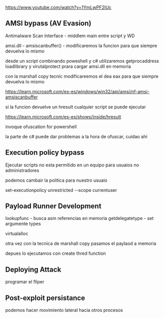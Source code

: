 https://www.youtube.com/watch?v=1YmLwPF2lUc

## AMSI bypass (AV Evasion)

Antimalware Scan Interface - middlem main entre script y WD

amsi.dll - amsiscanbuffer() - modificaremos la funcion para que siempre devuelva lo mismo

desde un script combinando poweshell y c# utilizaremos getprocaddress loadlibrary y virutalprotect prara cargar amsi.dll en memoria

con la marshall copy tecnic modificareemos el dea eax para que siempre devuelva lo mismo

https://learn.microsoft.com/es-es/windows/win32/api/amsi/nf-amsi-amsiscanbuffer

si la funcion devuelve un hresult cualquier script se puede ejecutar

https://learn.microsoft.com/es-es/shows/inside/hresult

invoque ofuscation for powershell

la parte de c# puede dar problemas a la hora de ofuscar, cuidao ahi

## Execution policy bypass

Ejecutar scripts no esta permitido en un equipo para usuaios no administradores

podemos cambair la politica para nuestro usuaio

set-executionpolicy unrestricted --scope currentuser

## Payload Runner Development

lookupfunc -  busca asm referencias en memoria
getdelegatetype - set argumente types

virtualalloc

otra vez con la tecnica de marshall copy pasamos el paylaod a memoria

depues lo ejecutamos con create thred function

## Deploying Attack 

programar el fliper

## Post-exploit persistance

podemos hacer movimiento lateral hacia otros procesos